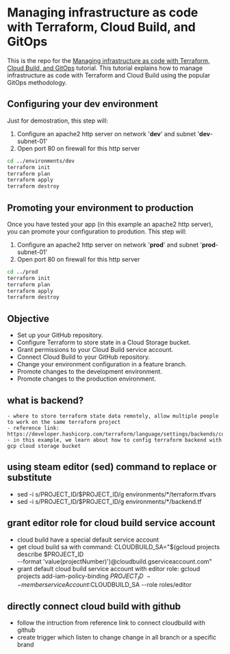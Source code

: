 # Managing infrastructure as code with Terraform, Cloud Build, and GitOps

This is the repo for the [Managing infrastructure as code with Terraform, Cloud Build, and GitOps](https://cloud.google.com/solutions/managing-infrastructure-as-code) tutorial. This tutorial explains how to manage infrastructure as code with Terraform and Cloud Build using the popular GitOps methodology. 

## Configuring your **dev** environment

Just for demostration, this step will:
 1. Configure an apache2 http server on network '**dev**' and subnet '**dev**-subnet-01'
 2. Open port 80 on firewall for this http server 

```bash
cd ../environments/dev
terraform init
terraform plan
terraform apply
terraform destroy
```

## Promoting your environment to **production**

Once you have tested your app (in this example an apache2 http server), you can promote your configuration to prodution. This step will:
 1. Configure an apache2 http server on network '**prod**' and subnet '**prod**-subnet-01'
 2. Open port 80 on firewall for this http server 

```bash
cd ../prod
terraform init
terraform plan
terraform apply
terraform destroy
```

## Objective
- Set up your GitHub repository.
- Configure Terraform to store state in a Cloud Storage bucket.
- Grant permissions to your Cloud Build service account.
- Connect Cloud Build to your GitHub repository.
- Change your environment configuration in a feature branch.
- Promote changes to the development environment.
- Promote changes to the production environment.

## what is backend?
    - where to store terraform state data remotely, allow multiple people to work on the same terraform project
    - reference link: https://developer.hashicorp.com/terraform/language/settings/backends/configuration
    - in this example, we learn about how to config terraform backend with gcp cloud storage bucket

## using steam editor (sed) command to replace or substitute 
- sed -i s/PROJECT_ID/$PROJECT_ID/g environments/*/terraform.tfvars
- sed -i s/PROJECT_ID/$PROJECT_ID/g environments/*/backend.tf

## grant editor role for cloud build service account
- cloud build have a special default service account
- get cloud build sa with command: CLOUDBUILD_SA="$(gcloud projects describe $PROJECT_ID \
    --format 'value(projectNumber)')@cloudbuild.gserviceaccount.com"
- grant default cloud build service account with editor role: gcloud projects add-iam-policy-binding $PROJECT_ID \
    --member serviceAccount:$CLOUDBUILD_SA --role roles/editor

## directly connect cloud build with github
- follow the intruction from reference link to connect cloudbuild with github
- create trigger which listen to change change in all branch or a specific brand
